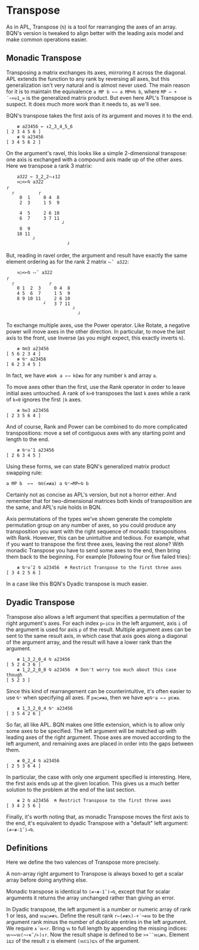 # Transpose

As in APL, Transpose (`⍉`) is a tool for rearranging the axes of an array. BQN's version is tweaked to align better with the leading axis model and make common operations easier.

## Monadic Transpose

Transposing a matrix exchanges its axes, mirroring it across the diagonal. APL extends the function to any rank by reversing all axes, but this generalization isn't very natural and is almost never used. The main reason for it is to maintain the equivalence `a MP b ←→ a MP⌾⍉ b`, where `MP ← +´∘×⎉1‿∞` is the generalized matrix product. But even here APL's Transpose is suspect. It does much more work than it needs to, as we'll see.

BQN's transpose takes the first axis of its argument and moves it to the end.

        ≢ a23456 ← ↕2‿3‿4‿5‿6
    [ 2 3 4 5 6 ]
        ≢ ⍉ a23456
    [ 3 4 5 6 2 ]

On the argument's ravel, this looks like a simple 2-dimensional transpose: one axis is exchanged with a compound axis made up of the other axes. Here we transpose a rank 3 matrix:

        a322 ← 3‿2‿2⥊↕12
        ≍○<⟜⍉ a322
    ┌
      ┌         ┌
         0  1     0 4  8
         2  3     1 5  9

         4  5     2 6 10
         6  7     3 7 11
                         ┘
         8  9
        10 11
              ┘
                           ┘

But, reading in ravel order, the argument and result have exactly the same element ordering as for the rank 2 matrix `⥊˘ a322`:

        ≍○<⟜⍉ ⥊˘ a322
    ┌
      ┌             ┌
        0 1  2  3     0 4  8
        4 5  6  7     1 5  9
        8 9 10 11     2 6 10
                  ┘   3 7 11
                             ┘
                               ┘

To exchange multiple axes, use the Power operator. Like Rotate, a negative power will move axes in the other direction. In particular, to move the last axis to the front, use Inverse (as you might expect, this exactly inverts `⍉`).

        ≢ ⍉⍟3 a23456
    [ 5 6 2 3 4 ]
        ≢ ⍉⁼ a23456
    [ 6 2 3 4 5 ]

In fact, we have `≢⍉⍟k a ←→ k⌽≢a` for any number `k` and array `a`.

To move axes other than the first, use the Rank operator in order to leave initial axes untouched. A rank of `k>0` transposes the last `k` axes while a rank of `k<0` ignores the first `|k` axes.

        ≢ ⍉⎉3 a23456
    [ 2 3 5 6 4 ]

And of course, Rank and Power can be combined to do more complicated transpositions: move a set of contiguous axes with any starting point and length to the end.

        ≢ ⍉⁼⎉¯1 a23456
    [ 2 6 3 4 5 ]

Using these forms, we can state BQN's generalized matrix product swapping rule:

    a MP b  ←→  ⍉⍟(≠≢a) a ⍉⁼⊸MP⟜⍉ b

Certainly not as concise as APL's version, but not a horror either. And remember that for two-dimensional matrices both kinds of transposition are the same, and APL's rule holds in BQN.

Axis permutations of the types we've shown generate the complete permutation group on any number of axes, so you could produce any transposition you want with the right sequence of monadic transpositions with Rank. However, this can be unintuitive and tedious. For example, what if you want to transpose the first three axes, leaving the rest alone? With monadic Transpose you have to send some axes to the end, then bring them back to the beginning. For example [following four or five failed tries]:

        ≢ ⍉⁼⎉¯2 ⍉ a23456  ⍝ Restrict Transpose to the first three axes
    [ 3 4 2 5 6 ]

In a case like this BQN's Dyadic transpose is much easier.

## Dyadic Transpose

Transpose also allows a left argument that specifies a permutation of the right argument's axes. For each index `p←i⊏𝕨` in the left argument, axis `i` of the argument is used for axis `p` of the result. Multiple argument axes can be sent to the same result axis, in which case that axis goes along a diagonal of the argument array, and the result will have a lower rank than the argument.

        ≢ 1‿3‿2‿0‿4 ⍉ a23456
    [ 5 2 4 3 6 ]
        ≢ 1‿2‿2‿0‿0 ⍉ a23456  ⍝ Don't worry too much about this case though
    [ 5 2 3 ]

Since this kind of rearrangement can be counterintuitive, it's often easier to use `⍉⁼` when specifying all axes. If `p≡○≠≢a`, then we have `≢p⍉⁼a ←→ p⊏≢a`.

        ≢ 1‿3‿2‿0‿4 ⍉⁼ a23456
    [ 3 5 4 2 6 ]

So far, all like APL. BQN makes one little extension, which is to allow only some axes to be specified. The left argument will be matched up with leading axes of the right argument. Those axes are moved according to the left argument, and remaining axes are placed in order into the gaps between them.

        ≢ 0‿2‿4 ⍉ a23456
    [ 2 5 3 6 4 ]

In particular, the case with only one argument specified is interesting. Here, the first axis ends up at the given location. This gives us a much better solution to the problem at the end of the last section.

        ≢ 2 ⍉ a23456  ⍝ Restrict Transpose to the first three axes
    [ 3 4 2 5 6 ]

Finally, it's worth noting that, as monadic Transpose moves the first axis to the end, it's equivalent to dyadic Transpose with a "default" left argument: `(≠∘≢-1˜)⊸⍉`.

## Definitions

Here we define the two valences of Transpose more precisely.

A non-array right argument to Transpose is always boxed to get a scalar array before doing anything else.

Monadic transpose is identical to `(≠∘≢-1˜)⊸⍉`, except that for scalar arguments it returns the array unchanged rather than giving an error.

In Dyadic transpose, the left argument is a number or numeric array of rank 1 or less, and `𝕨≤○≠≢𝕩`. Define the result rank `r←(≠≢𝕩)-+´¬∊𝕨` to be the argument rank minus the number of duplicate entries in the left argument. We require `∧´𝕨<r`. Bring `𝕨` to full length by appending the missing indices: `𝕨∾↩𝕨(¬∘∊˜/⊢)↕r`. Now the result shape is defined to be `>×´¨𝕨⊔≢𝕩`. Element `i⊑z` of the result `z` is element `(𝕨⊏i)⊑𝕩` of the argument.

